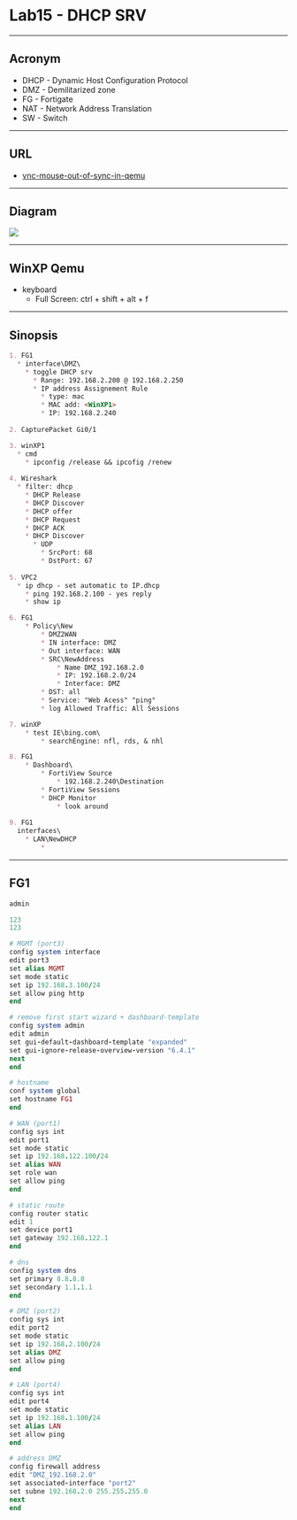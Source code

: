 # Lab15 - DHCP SRV

---

## Acronym
* DHCP - Dynamic Host Configuration Protocol
* DMZ - Demilitarized zone
* FG - Fortigate
* NAT - Network Address Translation
* SW - Switch

---

## URL
* [vnc-mouse-out-of-sync-in-qemu](https://gns3.com/community/featured/vnc-mouse-out-of-sync-in-qemu)

---

## Diagram
[<img src="https://i.imgur.com/UzdzPzh.png">](https://i.imgur.com/UzdzPzh.png)

---

## WinXP Qemu
* keyboard
  * Full Screen: ctrl + shift + alt + f

---

## Sinopsis
````md
1. FG1
  * interface\DMZ\
    * toggle DHCP srv
      * Range: 192.168.2.200 @ 192.168.2.250
      * IP address Assignement Rule
        * type: mac
        * MAC add: <WinXP1>
        * IP: 192.168.2.240
        
2. CapturePacket Gi0/1

3. winXP1
  * cmd
    * ipconfig /release && ipcofig /renew
   
4. Wireshark
  * filter: dhcp
    * DHCP Release
    * DHCP Discover
    * DHCP offer
    * DHCP Request
    * DHCP ACK
    * DHCP Discover
      * UDP
        * SrcPort: 68
        * DstPort: 67
        
5. VPC2
  * ip dhcp - set automatic to IP.dhcp
	* ping 192.168.2.100 - yes reply
	* show ip

6. FG1
	* Policy\New
		* DMZ2WAN
		* IN interface: DMZ
		* Out interface: WAN
		* SRC\NewAddress
			* Name DMZ_192.168.2.0
			* IP: 192.168.2.0/24
			* Interface: DMZ
		* DST: all
		* Service: "Web Acess" "ping"
		* log Allowed Traffic: All Sessions

7. winXP
	* test IE\bing.com\
		* searchEngine: nfl, rds, & nhl

8. FG1
	* Dashboard\
		* FortiView Source
			* 192.168.2.240\Destination
		* FortiView Sessions
		* DHCP Monitor
			* look around
		
9. FG1
  interfaces\
    * LAN\NewDHCP
	    * 

````

---

## FG1
````ruby
admin

123
123

# MGMT (port3)
config system interface
edit port3
set alias MGMT
set mode static
set ip 192.168.3.100/24
set allow ping http
end

# remove first start wizard + dashboard-template
config system admin
edit admin
set gui-default-dashboard-template "expanded"
set gui-ignore-release-overview-version "6.4.1"
next
end

# hostname
conf system global
set hostname FG1
end

# WAN (port1)
config sys int
edit port1
set mode static
set ip 192.168.122.100/24
set alias WAN
set role wan
set allow ping
end

# static route
config router static
edit 1
set device port1
set gateway 192.168.122.1
end

# dns
config system dns
set primary 8.8.8.8
set secondary 1.1.1.1
end

# DMZ (port2)
config sys int
edit port2
set mode static
set ip 192.168.2.100/24
set alias DMZ
set allow ping
end

# LAN (port4)
config sys int
edit port4
set mode static
set ip 192.168.1.100/24
set alias LAN
set allow ping
end

# address DMZ
config firewall address
edit "DMZ_192.168.2.0"
set associated-interface "port2"
set subne 192.168.2.0 255.255.255.0
next
end

````

